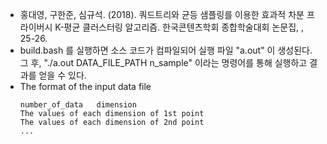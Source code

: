 - 홍대영, 구한준, 심규석. (2018). 쿼드트리와 균등 샘플링를 이용한 효과적 차분 프라이버시 K-평균 클러스터링 알고리즘. 한국콘텐츠학회 종합학술대회 논문집, , 25-26.
- build.bash 를 실행하면 소스 코드가 컴파일되어 실행 파일 "a.out" 이 생성된다. 그 후, "./a.out DATA_FILE_PATH n_sample" 이라는 명령어를 통해 실행하고 결과를 얻을 수 있다.
- The format of the input data file
    ```
    number_of_data   dimension
    The values of each dimension of 1st point
    The values of each dimension of 2nd point
    ...
    ```
